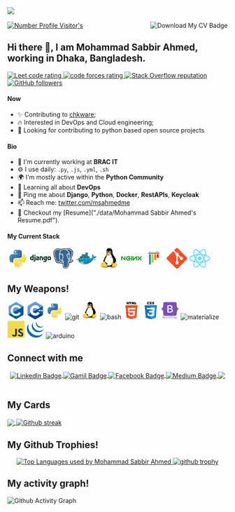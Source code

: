 
<!-- Assalamuwalaikum -->

<a src="https://github.com/msahmedme">
  <img src="https://scontent.fdac99-1.fna.fbcdn.net/v/t39.30808-6/276153283_1393023527813124_4821094672048273153_n.jpg?_nc_cat=105&ccb=1-7&_nc_sid=e3f864&_nc_ohc=uuFCZo5ARVgAX9t5eFP&tn=5bg66K8nR_ISHEwW&_nc_ht=scontent.fdac99-1.fna&oh=00_AT9gMF9y1y6wsDMz780uW3Nj8L3CVaLeR9xaiOzrwhYFSg&oe=63463A43"/>
</a
 <!-- ############################################################################################################################ -->
 
<!--Profile View Counter & CV Download button-->

<p>
   <!--Profile View Counter-->
   <a href="#" align="left">
     <img src="https://gpvc.arturio.dev/msahmedme" alt="Number Profile Visitor's" height=28>
   </a>
   <!-- CV Download Button-->
   <a href="https://github.com/msahmedme/msahmedme/raw/main/data/Mohammad%20Sabbir%20Ahmed's%20Resume.pdf" target="_blank">
     <img src="https://img.shields.io/badge/Checkout-MyCV-Green" alt="Download My CV Badge" height=28  align="right">
   </a>
</p>
  
 <!-- ############################################################################################################################ -->
 
   ## Hi there 👋, I am Mohammad Sabbir Ahmed, working in Dhaka, Bangladesh.
  
 <!-- ############################################################################################################################ -->
 <!-- ############################################################################################################################ -->
  
  <p align="left">
  <a href="https://leetcode.com/msahmedme/">
    <img src="https://cp-logo.vercel.app/leetcode/msahmedme" alt="Leet code rating" />
  </a>
  <a href="https://codeforces.com/profile/msahmedme">
    <img src="https://raw.githubusercontent.com/msahmedme/cf-stats/main/output/rating.svg" alt="code forces rating" />
  </a>
  <a href="https://stackoverflow.com/users/20088705/msahmedme">
    <img alt="Stack Overflow reputation" src="https://img.shields.io/stackexchange/stackoverflow/r/20088705?color=orange&label=reputation&logo=stackoverflow">
  </a>
  <a href="https://github.com/msahmedme?tab=followers">
    <img alt="GitHub followers" src="https://img.shields.io/github/followers/msahmedme?color=green&logo=github">
  </a>

</p>

#### Now

- ✨ Contributing to [chkware](https://github.com/chkware/cli);
- :fire: Interested in DevOps and Cloud engineering;
- :calendar: Looking for contributing to python based open source projects 

#### Bio

- 🏢 I'm currently working at **BRAC IT**
- ⚙️ I use daily: `.py`, `.js`, `.yml`, `.sh`
- 🌍 I'm mostly active within the **Python Community**
- 🌱 Learning all about **DevOps**
- 💬 Ping me about **Django**, **Python**, **Docker**, **RestAPIs**, **Keycloak**
- 📫 Reach me: [twitter.com/msahmedme](https://twitter.com/msahmedme)
- 📝 Checkout my [Resume]("./data/Mohammad Sabbir Ahmed's Resume.pdf").

#### My Current Stack

<img height="48" src="img/python-original.svg" alt="python"> <img height="48" src="img/django-plain-wordmark.svg" alt="Django"> <img height="48" src="img/postgresql-original.svg" alt="postgress"> <img height="48" src="img/docker-original.svg" alt="Docker"> <img height="48" src="img/linux-original.svg" alt="linux"> <img height="48" src="img/nginx-original.svg" alt="nginx"> <img height="48" src="img/pytest-original.svg" alt="pytest"> <img height="48" src="img/git-original.svg" alt="git"> <img height="48" src="img/react-original.svg" alt="react">

  
  
<!-- ############################################################################################################################ -->
<!-- ############################################################################################################################ -->

<div align="left"> 
 <!--Add virtual judge badges-->
</div>


<!--Tutorial: https://www.sitepoint.com/github-profile-readme/-->

<!-- ############################################################################################################################ -->


<!--  <!--Giphy Animation-->
<!-- <div id="header" align="center" >  -->
<!--   <img src="https://media.giphy.com/media/RJVw6tIfb2dIwTHFb0/giphy.gif" height=auto width=100%/> -->
<!-- </div> --> 

<!-- ############################################################################################################################ -->


## My Weapons!
<p align="left"> 
    <!-- C-icon -->
    <a href="https://www.cprogramming.com/" target="_blank" rel="noreferrer" style="text-decoration: none;"> 
        <img src="https://raw.githubusercontent.com/devicons/devicon/master/icons/c/c-original.svg" alt="c" width="40" height="40"/> 
    </a> 
    <!-- C++-icon -->
    <a href="https://www.w3schools.com/cpp/" target="_blank" rel="noreferrer" style="text-decoration: none;"> 
        <img src="https://raw.githubusercontent.com/devicons/devicon/master/icons/cplusplus/cplusplus-original.svg" alt="cplusplus" width="40" height="40"/> 
    </a> 
    <!-- Python-icon -->
    <a href="https://www.python.org" target="_blank" rel="noreferrer" style="text-decoration: none;"> 
        <img src="https://raw.githubusercontent.com/devicons/devicon/master/icons/python/python-original.svg" alt="python" width="40" height="40"/> 
    </a> 
    <!-- git-icon -->
    <a href="https://git-scm.com/" target="_blank" rel="noreferrer" style="text-decoration: none;"> 
        <img src="https://www.vectorlogo.zone/logos/git-scm/git-scm-icon.svg" alt="git" width="40" height="40"/> 
    </a> 
    <!-- Linux-icon -->
    <a href="https://www.linux.org/" target="_blank" rel="noreferrer" style="text-decoration: none;"> 
        <img src="https://raw.githubusercontent.com/devicons/devicon/master/icons/linux/linux-original.svg" alt="linux" width="40" height="40"/> 
    </a> 
    <!-- Bash-icon -->
    <a href="https://www.gnu.org/software/bash/" target="_blank" rel="noreferrer" style="text-decoration: none;"> 
        <img src="https://www.vectorlogo.zone/logos/gnu_bash/gnu_bash-icon.svg" alt="bash" width="40" height="40"/> 
    </a> 
    <!-- HTML5-icon -->
    <a href="https://www.w3.org/html/" target="_blank" rel="noreferrer" style="text-decoration: none;"> 
        <img src="https://raw.githubusercontent.com/devicons/devicon/master/icons/html5/html5-original-wordmark.svg" alt="html5" width="40" height="40"/> 
    </a> 
    <!-- CSS3-icon -->
    <a href="https://www.w3schools.com/css/" target="_blank" rel="noreferrer" style="text-decoration: none;"> 
        <img src="https://raw.githubusercontent.com/devicons/devicon/master/icons/css3/css3-original-wordmark.svg" alt="css3" width="40" height="40"/> 
    </a> 
    <!-- Bootstrap-icon -->
    <a href="https://getbootstrap.com" target="_blank" rel="noreferrer" style="text-decoration: none;"> 
        <img src="https://raw.githubusercontent.com/devicons/devicon/master/icons/bootstrap/bootstrap-plain-wordmark.svg" alt="bootstrap" width="40" height="40"/> 
    </a> 
    <!-- MaterializeCSS-icon -->
    <a href="https://materializecss.com/" target="_blank" rel="noreferrer" style="text-decoration: none;"> 
        <img src="https://raw.githubusercontent.com/prplx/svg-logos/5585531d45d294869c4eaab4d7cf2e9c167710a9/svg/materialize.svg" alt="materialize" width="40" height="40"/> 
    </a> 
    <!-- JavaScript-icon -->
    <a href="https://developer.mozilla.org/en-US/docs/Web/JavaScript" target="_blank" rel="noreferrer" style="text-decoration: none;"> 
        <img src="https://raw.githubusercontent.com/devicons/devicon/master/icons/javascript/javascript-original.svg" alt="javascript" width="40" height="40"/> 
    </a> 
    <!-- jQuery-icon -->
    <a href="https://jquery.com/" target="_blank" rel="noreferrer" style="text-decoration: none;"> 
        <img src="https://raw.githubusercontent.com/devicons/devicon/master/icons/jquery/jquery-original.svg" alt="jQuery" width="40" height="40"/> 
    </a> 
    <!-- Arduino-icon -->
    <a href="https://www.arduino.cc/" target="_blank" rel="noreferrer" style="text-decoration: none;"> 
        <img src="https://cdn.worldvectorlogo.com/logos/arduino-1.svg" alt="arduino" width="40" height="40"/> 
    </a> 

</p>


<!-- ############################################################################################################################ -->

## Connect with me

<div id="badges" align = "center">
  <a href="https://www.linkedin.com/in/msahmedme/">
    <img align="center" src="https://shields.io/badge/LinkedIn-blue?logo=linkedin&logoColor=white&style=for-the-badge" alt="LinkedIn Badge" height=28 width=auto>
  </a>
  
  <a href="mailto:smsabbirahmedse.me@gmail.com">
  <img align="center" src="https://img.shields.io/badge/Gmail-D14836?style=for-the-badge&logo=gmail&logoColor=white" alt="Gamil Badge" height=28 width=auto>
  </a>
  
  <a href="https://www.facebook.com/msabbirahmedse/">
    <img align="center" src="https://shields.io/badge/Facebook-blue?logo=facebook&logoColor=white&style=for-the-badge" alt="Facebook Badge" height=28 width=auto>
  </a>
  
  <a href="https://medium.com/@msahmedme">
    <img align="center" src="https://shields.io/badge/Medium-black?logo=medium&logoColor=white&style=for-the-badge" alt="Medium Badge" height=28 width=auto>
  </a>
  
  <a href="https://twitter.com/msabbirahmedme">
    <img align="center" src="https://img.shields.io/badge/twitter-%231DA1F2.svg?&style=for-the-badge&logo=twitter&logoColor=white" height=28>
  </a>
</div>
<br>


<!-- ############################################################################################################################ -->

## My Cards

  <a href="#">
     <img  align="center"  src="https://github-readme-stats.vercel.app/api?username=msahmedme&show_icons=true&theme=radical" width=500 height=auto/>
  </a>
 

  <a href="https://github-readme-streak-stats.herokuapp.com">
    <img align="center"  alt="Github streak" src="https://github-readme-streak-stats.herokuapp.com/?user=msahmedme&theme=radical" width=500height=auto/>
  </a>
  
<!-- ############################################################################################################################ -->
## My Github Trophies!

<!--  <summary>:zap: Most Used Languages</summary> -->
<div>
    <p align="center">
        <a href="https://github-readme-stats.vercel.app/api/top-langs/">
           <img  alt="Top Languages used by Mohammad Sabbir Ahmed" src="https://github-readme-stats.vercel.app/api/top-langs/?username=msahmedme&theme=radical"  width=352 height=auto/>
        </a>
       <a href="https://github.com/ryo-ma/github-profile-trophy">
         <img alt="github trophy" src="https://github-profile-trophy.vercel.app/?username=msahmedme&row=2&column=3&theme=radical" width=500 height=auto/>
       </a>
    </p>
</div>

<!-- ############################################################################################################################ -->

<!-- Github activitiy graph -->
 ## My activity graph!
<a>
  <img src="https://activity-graph.herokuapp.com/graph?username=msahmedme&bg_color=16213E&color=D3DBFF&line=533483&point=FEB139&area=true&hide_border=false" alt="Github Activity Graph" />
 </a>
 
 </div>

